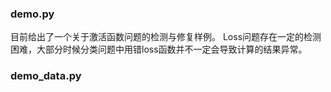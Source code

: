 ### demo.py

目前给出了一个关于激活函数问题的检测与修复样例。
Loss问题存在一定的检测困难，大部分时候分类问题中用错loss函数并不一定会导致计算的结果异常。

### demo_data.py